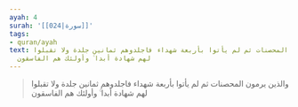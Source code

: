 ```yaml
---
ayah: 4
surah: '[[024|سورة]]'
tags:
- quran/ayah
text: والذين يرمون المحصنات ثم لم يأتوا بأربعة شهداء فاجلدوهم ثمانين جلدة ولا تقبلوا
  لهم شهادة أبدا ۚ وأولئك هم الفاسقون
---
```

> والذين يرمون المحصنات ثم لم يأتوا بأربعة شهداء فاجلدوهم ثمانين جلدة ولا تقبلوا لهم شهادة أبدا ۚ وأولئك هم الفاسقون
